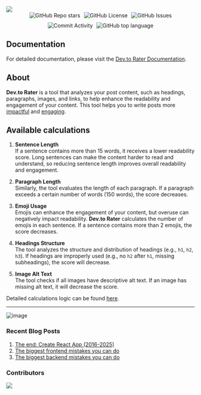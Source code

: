 <a href="https://dev-to-rater.xyz" target="_blank">
<img src="https://github.com/user-attachments/assets/8c9b4433-1a9f-4a8d-a079-2d45fd4ccf01" />
</a>

<div style="display: flex; justify-content: center; gap: 10px; flex-wrap: wrap;">
<img src="https://img.shields.io/github/stars/perisicnikola37/dev-to-post-rater" alt="GitHub Repo stars" />
<img src="https://img.shields.io/github/license/perisicnikola37/dev-to-post-rater" alt="GitHub License" />
<img src="https://img.shields.io/github/issues/perisicnikola37/dev-to-post-rater" alt="GitHub Issues" />
<img src="https://img.shields.io/github/commit-activity/m/perisicnikola37/dev-to-post-rater" alt="Commit Activity" />
<img alt="GitHub top language" src="https://img.shields.io/github/languages/top/perisicnikola37/dev-to-rater">
</div>

## Documentation

For detailed documentation, please visit the [Dev.to Rater Documentation](https://docs.dev-to-rater.xyz).

## About

**Dev.to Rater** is a tool that analyzes your post content, such as headings, paragraphs, images, and links, to help enhance the readability and engagement of your content. 
This tool helps you to write posts more <ins>impactful</ins> and <ins>engaging</ins>.

## Available calculations

1. **Sentence Length**  
   If a sentence contains more than 15 words, it receives a lower readability score. Long sentences can make the content harder to read and understand, so reducing sentence length improves overall readability and engagement.

2. **Paragraph Length**  
   Similarly, the tool evaluates the length of each paragraph. If a paragraph exceeds a certain number of words (150 words), the score decreases.

3. **Emoji Usage**  
   Emojis can enhance the engagement of your content, but overuse can negatively impact readability. **Dev.to Rater** calculates the number of emojis in each sentence. If a sentence contains more than 2 emojis, the score decreases.

4. **Headings Structure**  
   The tool analyzes the structure and distribution of headings (e.g., `h1`, `h2`, `h3`). If headings are improperly used (e.g., no `h2` after `h1`, missing subheadings), the score will decrease.

5. **Image Alt Text**  
   The tool checks if all images have descriptive alt text. If an image has missing alt text, it will decrease the score.

Detailed calculations logic can be found [here](https://docs.dev-to-rater.xyz/versions/v2/api-reference/introduction).

<hr/>

![image](https://github.com/user-attachments/assets/345c5c60-2545-48b4-9714-26ced3c42050)

### Recent Blog Posts

1. [The end: Create React App (2016-2025)](https://dev.to/dev-to-rater-org/the-end-create-react-app-2016-2025-3cdf)  
2. [The biggest frontend mistakes you can do](https://dev.to/dev-to-rater-org/the-biggest-frontend-mistakes-you-can-do-bng)  
3. [The biggest backend mistakes you can do](https://dev.to/dev-to-rater-org/the-biggest-backend-mistakes-you-can-do-ki0)  

### Contributors
<a href="https://github.com/perisicnikola37/dev-to-rater/graphs/contributors">
   <img src="https://contrib.rocks/image?repo=perisicnikola37/dev-to-rater" />
</a>


